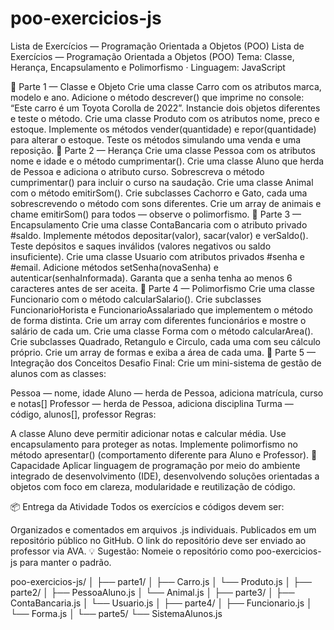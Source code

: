 # poo-exercicios-js
Lista de Exercícios — Programação Orientada a Objetos (POO)
Lista de Exercícios — Programação Orientada a Objetos (POO)
Tema: Classe, Herança, Encapsulamento e Polimorfismo · Linguagem: JavaScript

🔹 Parte 1 — Classe e Objeto
Crie uma classe Carro com os atributos marca, modelo e ano.
Adicione o método descrever() que imprime no console: “Este carro é um Toyota Corolla de 2022”.
Instancie dois objetos diferentes e teste o método.
Crie uma classe Produto com os atributos nome, preco e estoque.
Implemente os métodos vender(quantidade) e repor(quantidade) para alterar o estoque.
Teste os métodos simulando uma venda e uma reposição.
🔹 Parte 2 — Herança
Crie uma classe Pessoa com os atributos nome e idade e o método cumprimentar().
Crie uma classe Aluno que herda de Pessoa e adiciona o atributo curso.
Sobrescreva o método cumprimentar() para incluir o curso na saudação.
Crie uma classe Animal com o método emitirSom().
Crie subclasses Cachorro e Gato, cada uma sobrescrevendo o método com sons diferentes.
Crie um array de animais e chame emitirSom() para todos — observe o polimorfismo.
🔹 Parte 3 — Encapsulamento
Crie uma classe ContaBancaria com o atributo privado #saldo.
Implemente métodos depositar(valor), sacar(valor) e verSaldo().
Teste depósitos e saques inválidos (valores negativos ou saldo insuficiente).
Crie uma classe Usuario com atributos privados #senha e #email.
Adicione métodos setSenha(novaSenha) e autenticar(senhaInformada).
Garanta que a senha tenha ao menos 6 caracteres antes de ser aceita.
🔹 Parte 4 — Polimorfismo
Crie uma classe Funcionario com o método calcularSalario().
Crie subclasses FuncionarioHorista e FuncionarioAssalariado que implementem o método de forma distinta.
Crie um array com diferentes funcionários e mostre o salário de cada um.
Crie uma classe Forma com o método calcularArea().
Crie subclasses Quadrado, Retangulo e Circulo, cada uma com seu cálculo próprio.
Crie um array de formas e exiba a área de cada uma.
🔹 Parte 5 — Integração dos Conceitos
Desafio Final: Crie um mini-sistema de gestão de alunos com as classes:

Pessoa — nome, idade
Aluno — herda de Pessoa, adiciona matrícula, curso e notas[]
Professor — herda de Pessoa, adiciona disciplina
Turma — código, alunos[], professor
Regras:

A classe Aluno deve permitir adicionar notas e calcular média.
Use encapsulamento para proteger as notas.
Implemente polimorfismo no método apresentar() (comportamento diferente para Aluno e Professor).
🎯 Capacidade
Aplicar linguagem de programação por meio do ambiente integrado de desenvolvimento (IDE), desenvolvendo soluções orientadas a objetos com foco em clareza, modularidade e reutilização de código.

📦 Entrega da Atividade
Todos os exercícios e códigos devem ser:

Organizados e comentados em arquivos .js individuais.
Publicados em um repositório público no GitHub.
O link do repositório deve ser enviado ao professor via AVA.
💡 Sugestão: Nomeie o repositório como poo-exercicios-js para manter o padrão.




poo-exercicios-js/
│
├── parte1/
│   ├── Carro.js
│   └── Produto.js
│
├── parte2/
│   ├── PessoaAluno.js
│   └── Animal.js
│
├── parte3/
│   ├── ContaBancaria.js
│   └── Usuario.js
│
├── parte4/
│   ├── Funcionario.js
│   └── Forma.js
│
└── parte5/
    └── SistemaAlunos.js


